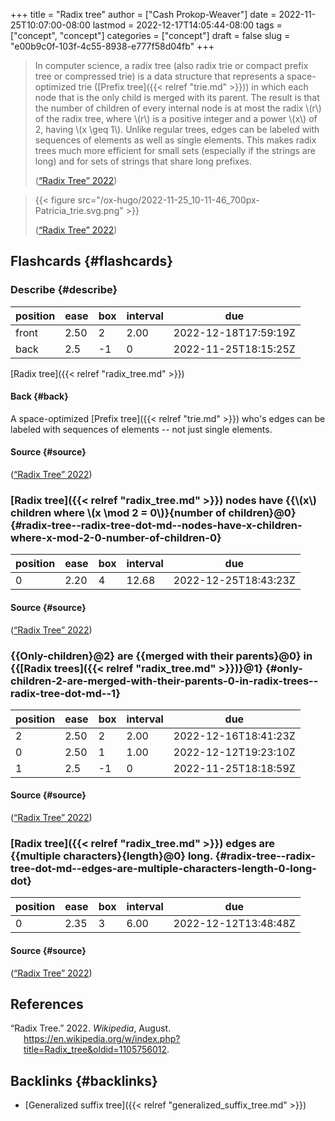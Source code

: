 +++
title = "Radix tree"
author = ["Cash Prokop-Weaver"]
date = 2022-11-25T10:07:00-08:00
lastmod = 2022-12-17T14:05:44-08:00
tags = ["concept", "concept"]
categories = ["concept"]
draft = false
slug = "e00b9c0f-103f-4c55-8938-e777f58d04fb"
+++

> In computer science, a radix tree (also radix trie or compact prefix tree or compressed trie) is a data structure that represents a space-optimized trie ([Prefix tree]({{< relref "trie.md" >}})) in which each node that is the only child is merged with its parent. The result is that the number of children of every internal node is at most the radix \\(r\\) of the radix tree, where \\(r\\) is a positive integer and a power \\(x\\) of 2, having \\(x \geq 1\\). Unlike regular trees, edges can be labeled with sequences of elements as well as single elements. This makes radix trees much more efficient for small sets (especially if the strings are long) and for sets of strings that share long prefixes.
>
> (<a href="#citeproc_bib_item_1">“Radix Tree” 2022</a>)

<!--quoteend-->

>
>
> {{< figure src="/ox-hugo/2022-11-25_10-11-46_700px-Patricia_trie.svg.png" >}}
>
> (<a href="#citeproc_bib_item_1">“Radix Tree” 2022</a>)


## Flashcards {#flashcards}


### Describe {#describe}

| position | ease | box | interval | due                  |
|----------|------|-----|----------|----------------------|
| front    | 2.50 | 2   | 2.00     | 2022-12-18T17:59:19Z |
| back     | 2.5  | -1  | 0        | 2022-11-25T18:15:25Z |

[Radix tree]({{< relref "radix_tree.md" >}})


#### Back {#back}

A space-optimized [Prefix tree]({{< relref "trie.md" >}}) who's edges can be labeled with sequences of elements -- not just single elements.


#### Source {#source}

(<a href="#citeproc_bib_item_1">“Radix Tree” 2022</a>)


### [Radix tree]({{< relref "radix_tree.md" >}}) nodes have {{\\(x\\) children where \\(x \mod 2 = 0\\)}{number of children}@0} {#radix-tree--radix-tree-dot-md--nodes-have-x-children-where-x-mod-2-0-number-of-children-0}

| position | ease | box | interval | due                  |
|----------|------|-----|----------|----------------------|
| 0        | 2.20 | 4   | 12.68    | 2022-12-25T18:43:23Z |


#### Source {#source}

(<a href="#citeproc_bib_item_1">“Radix Tree” 2022</a>)


### {{Only-children}@2} are {{merged with their parents}@0} in {{[Radix trees]({{< relref "radix_tree.md" >}})}@1} {#only-children-2-are-merged-with-their-parents-0-in-radix-trees--radix-tree-dot-md--1}

| position | ease | box | interval | due                  |
|----------|------|-----|----------|----------------------|
| 2        | 2.50 | 2   | 2.00     | 2022-12-16T18:41:23Z |
| 0        | 2.50 | 1   | 1.00     | 2022-12-12T19:23:10Z |
| 1        | 2.5  | -1  | 0        | 2022-11-25T18:18:59Z |


#### Source {#source}

(<a href="#citeproc_bib_item_1">“Radix Tree” 2022</a>)


### [Radix tree]({{< relref "radix_tree.md" >}}) edges are {{multiple characters}{length}@0} long. {#radix-tree--radix-tree-dot-md--edges-are-multiple-characters-length-0-long-dot}

| position | ease | box | interval | due                  |
|----------|------|-----|----------|----------------------|
| 0        | 2.35 | 3   | 6.00     | 2022-12-12T13:48:48Z |


#### Source {#source}

(<a href="#citeproc_bib_item_1">“Radix Tree” 2022</a>)

## References

<style>.csl-entry{text-indent: -1.5em; margin-left: 1.5em;}</style><div class="csl-bib-body">
  <div class="csl-entry"><a id="citeproc_bib_item_1"></a>“Radix Tree.” 2022. <i>Wikipedia</i>, August. <a href="https://en.wikipedia.org/w/index.php?title=Radix_tree&oldid=1105756012">https://en.wikipedia.org/w/index.php?title=Radix_tree&#38;oldid=1105756012</a>.</div>
</div>


## Backlinks {#backlinks}

-   [Generalized suffix tree]({{< relref "generalized_suffix_tree.md" >}})
